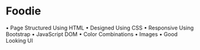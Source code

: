 # Foodie
• Page Structured Using HTML
• Designed Using CSS
• Responsive Using Bootstrap
• JavaScript DOM 
• Color Combinations
• Images 
• Good Looking UI

